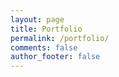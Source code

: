```yaml
---
layout: page
title: Portfolio
permalink: /portfolio/
comments: false
author_footer: false
---
```


<div class="technical-portfolio">
<div class="project-1">
</div>
<div class="project-2">
</div>
<div class="project-3">
</div>
</div>

<div class="writing-portfolio">
<div class="academia.edu">
</div>
<div class="word-press">
</div>
</div>